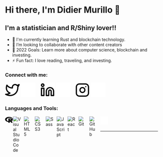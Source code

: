 # Hi there, I'm Didier Murillo 👋 

## I'm a statistician and R/Shiny lover!!

- 🌱 I'm currently learning Rust and blockchain technology.
- 👯 I’m looking to collaborate with other content creators
- 🥅 2022 Goals: Learn more about computer science, blockchain and investing.
- ⚡ Fun fact: I love reading, traveling, and investing.

### Connect with me:

[![website](./img/twitter-light.svg)](https://twitter.com/elconde0787#gh-light-mode-only)
[![website](./img/twitter-dark.svg)](https://twitter.com/elconde0787#gh-dark-mode-only)
&nbsp;&nbsp;
[![website](./img/linkedin-light.svg)](https://www.linkedin.com/in/damurillof/#gh-light-mode-only)
[![website](./img/linkedin-dark.svg)](https://www.linkedin.com/in/damurillof/#gh-dark-mode-only)
&nbsp;&nbsp;
[![website](./img/instagram-light.svg)](https://www.instagram.com/jackmystery_/#gh-light-mode-only)
[![website](./img/instagram-dark.svg)](https://www.instagram.com/jackmystery_/#gh-dark-mode-only)

### Languages and Tools:

<img align="left" alt="Terminal" width="26px" src="./img/r-project-brands_dark.svg" />
<img align="left" alt="Visual Studio Code" width="26px" src="https://cdn.jsdelivr.net/gh/devicons/devicon/icons/vscode/vscode-original.svg" style="padding-right:10px;" />

<img align="left" alt="HTML5" width="26px" src="https://cdn.jsdelivr.net/gh/devicons/devicon/icons/html5/html5-original.svg" style="padding-right:10px;" />
<img align="left" alt="CSS3" width="26px" src="https://cdn.jsdelivr.net/gh/devicons/devicon/icons/css3/css3-original.svg" style="padding-right:10px;" />
<img align="left" alt="Sass" width="26px" src="https://cdn.jsdelivr.net/gh/devicons/devicon/icons/sass/sass-original.svg" style="padding-right:10px;" />
<img align="left" alt="JavaScript" width="26px" src="https://cdn.jsdelivr.net/gh/devicons/devicon/icons/javascript/javascript-original.svg" style="padding-right:10px;" />
<img align="left" alt="React" width="26px" src="https://cdn.jsdelivr.net/gh/devicons/devicon/icons/react/react-original.svg" style="padding-right:10px;" />

<img align="left" alt="Git" width="26px" src="https://cdn.jsdelivr.net/gh/devicons/devicon/icons/git/git-original.svg" style="padding-right:10px;" />
<img align="left" alt="GitHub" width="26px" src="https://user-images.githubusercontent.com/3369400/139447912-e0f43f33-6d9f-45f8-be46-2df5bbc91289.png" style="padding-right:10px;" />

<img align="left" alt="Terminal" width="26px" src="./img/terminal-dark.svg" />

<br />
<br />

---
